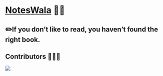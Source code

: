 # [NotesWala](https://spaceship.roadtocode.org) 📖🧾

## ✏️If you don’t like to read, you haven’t found the right book.


## Contributors 👏🙌🥰

<a href="https://github.com/AvishkarMandlik/NotesWala/graphs/contributors">
  <img src="https://contrib.rocks/image?repo=AvishkarMandlik/NotesWala" />
</a>

